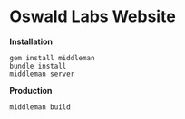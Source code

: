 Oswald Labs Website
===================

**Installation**
```
gem install middleman
bundle install
middleman server
```

**Production**
```
middleman build
```